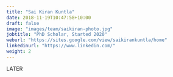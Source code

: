 ```yaml
---
title: "Sai Kiran Kuntla"
date: 2018-11-19T10:47:58+10:00
draft: false
image: "images/team/saikiran-photo.jpg"
jobtitle: "PhD Scholar, Started 2020"
weburl: "https://sites.google.com/view/saikirankuntla/home"
linkedinurl: "https://www.linkedin.com/"
weight: 2
---
```


LATER
